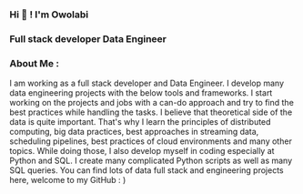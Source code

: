 ### Hi 👋 ! I'm Owolabi
### Full stack developer Data Engineer
### About Me :

I am working as a full stack developer and  Data Engineer. I develop many data engineering projects with the below tools and frameworks. I start working on the projects and jobs with a can-do approach and try to find the best practices while handling the tasks. I believe that theoretical side of the data is quite important. That's why I learn the principles of distributed computing, big data practices, best approaches in streaming data, scheduling pipelines, best practices of cloud environments and many other topics. While doing those, I also develop myself in coding especially at Python and SQL. I create many complicated Python scripts as well as many SQL queries. You can find lots of data full stack and engineering projects here, welcome to my GitHub :
)

<!--
**owolabi-develop/owolabi-develop** is a ✨ _special_ ✨ repository because its `README.md` (this file) appears on your GitHub profile.


